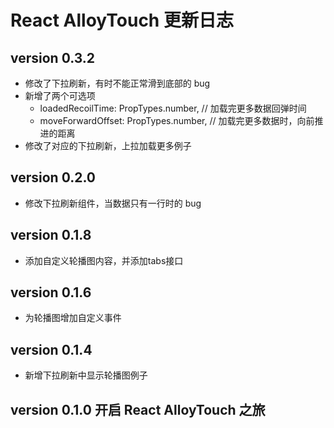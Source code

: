 # React AlloyTouch 更新日志

## version 0.3.2

* 修改了下拉刷新，有时不能正常滑到底部的 bug
* 新增了两个可选项
  * loadedRecoilTime: PropTypes.number, // 加载完更多数据回弹时间
  * moveForwardOffset: PropTypes.number, // 加载完更多数据时，向前推进的距离
* 修改了对应的下拉刷新，上拉加载更多例子

## version 0.2.0

* 修改下拉刷新组件，当数据只有一行时的 bug

## version 0.1.8

* 添加自定义轮播图内容，并添加tabs接口

## version 0.1.6

* 为轮播图增加自定义事件

## version 0.1.4

* 新增下拉刷新中显示轮播图例子

## version 0.1.0  开启 React AlloyTouch 之旅



